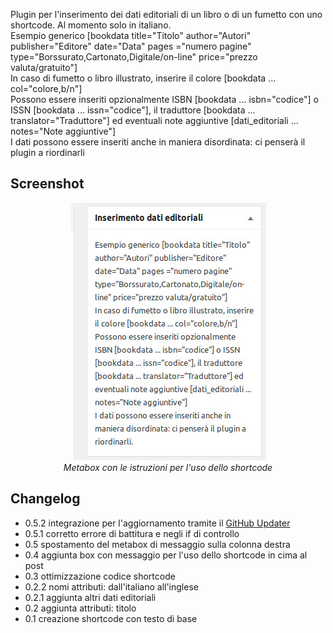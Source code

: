 Plugin per l'inserimento dei dati editoriali di un libro o di un fumetto con uno shortcode. Al momento solo in italiano.<br/>
Esempio generico [bookdata title="Titolo" author="Autori" publisher="Editore" date="Data" pages ="numero pagine" type="Borssurato,Cartonato,Digitale/on-line" price="prezzo valuta/gratuito"]<br/>
In caso di fumetto o libro illustrato, inserire il colore [bookdata ... col="colore,b/n"]<br/>
Possono essere inseriti opzionalmente ISBN [bookdata ... isbn="codice"] o ISSN [bookdata ... issn="codice"], il traduttore [bookdata ... translator="Traduttore"] ed eventuali note aggiuntive [dati_editoriali ... notes="Note aggiuntive"]<br/>
I dati possono essere inseriti anche in maniera disordinata: ci penserà il plugin a riordinarli

## Screenshot
<div align="center"><img src="https://github.com/ulaulaman/book-template/blob/master/screenshot_bookdata_metabox.jpg?raw=true" /><br/><em>Metabox con le istruzioni per l'uso dello shortcode</em></div>

## Changelog
* 0.5.2 integrazione per l'aggiornamento tramite il [GitHub Updater](https://github.com/afragen/github-updater)
* 0.5.1 corretto errore di battitura e negli if di controllo
* 0.5 spostamento del metabox di messaggio sulla colonna destra
* 0.4 aggiunta box con messaggio per l'uso dello shortcode in cima al post
* 0.3 ottimizzazione codice shortcode
* 0.2.2 nomi attributi: dall'italiano all'inglese
* 0.2.1 aggiunta altri dati editoriali
* 0.2 aggiunta attributi: titolo
* 0.1 creazione shortcode con testo di base
